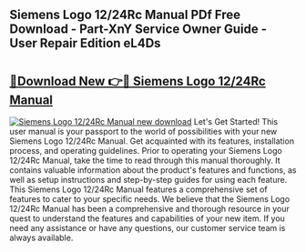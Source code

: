 ## Siemens Logo 12/24Rc Manual PDf Free Download - Part-XnY Service Owner Guide - User Repair Edition eL4Ds

# <h2><a href="http://cf22801.oget.top/?id=Siemens+Logo+12%2f24Rc+Manual">🔗Download New 👉🔴 Siemens Logo 12/24Rc Manual</a></h2>

[![Siemens Logo 12/24Rc Manual new download](https://i.imgur.com/5g1atiW.png)](http://cf22801.oget.top/?id=Siemens+Logo+12%2f24Rc+Manual)
Let's Get Started! This user manual is your passport to the world of possibilities with your new Siemens Logo 12/24Rc Manual. Get acquainted with its features, installation process, and operating guidelines. Prior to operating your Siemens Logo 12/24Rc Manual, take the time to read through this manual thoroughly. It contains valuable information about the product's features and functions, as well as setup instructions and step-by-step guides for using each feature. This Siemens Logo 12/24Rc Manual features a comprehensive set of features to cater to your specific needs. We believe that the Siemens Logo 12/24Rc Manual has been a comprehensive and thorough resource in your quest to understand the features and capabilities of your new item. If you need any assistance or have any questions, our customer service team is always available.
